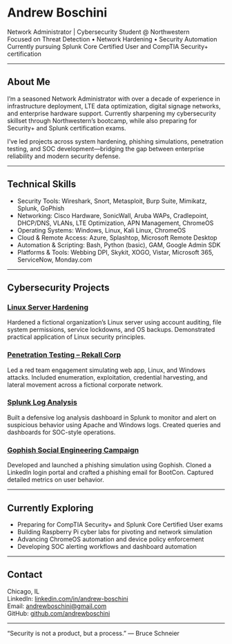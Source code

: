 # Andrew Boschini

Network Administrator | Cybersecurity Student @ Northwestern  
Focused on Threat Detection • Network Hardening • Security Automation  
Currently pursuing Splunk Core Certified User and CompTIA Security+ certification

---

## About Me

I’m a seasoned Network Administrator with over a decade of experience in infrastructure deployment, LTE data optimization, digital signage networks, and enterprise hardware support. Currently sharpening my cybersecurity skillset through Northwestern’s bootcamp, while also preparing for Security+ and Splunk certification exams.

I’ve led projects across system hardening, phishing simulations, penetration testing, and SOC development—bridging the gap between enterprise reliability and modern security defense.

---

## Technical Skills

- Security Tools: Wireshark, Snort, Metasploit, Burp Suite, Mimikatz, Splunk, GoPhish  
- Networking: Cisco Hardware, SonicWall, Aruba WAPs, Cradlepoint, DHCP/DNS, VLANs, LTE Optimization, APN Management, ChromeOS  
- Operating Systems: Windows, Linux, Kali Linux, ChromeOS  
- Cloud & Remote Access: Azure, Splashtop, Microsoft Remote Desktop  
- Automation & Scripting: Bash, Python (basic), GAM, Google Admin SDK  
- Platforms & Tools: Webbing DPI, Skykit, XOGO, Vistar, Microsoft 365, ServiceNow, Monday.com

---

## Cybersecurity Projects

### [Linux Server Hardening](https://github.com/andrew-boschini/linux-server-hardening)
Hardened a fictional organization’s Linux server using account auditing, file system permissions, service lockdowns, and OS backups. Demonstrated practical application of Linux security principles.

### [Penetration Testing – Rekall Corp](https://github.com/andrew-boschini/Penetration-Testing-Rekall-Corporation)
Led a red team engagement simulating web app, Linux, and Windows attacks. Included enumeration, exploitation, credential harvesting, and lateral movement across a fictional corporate network.

### [Splunk Log Analysis](https://github.com/andrew-boschini/splunk-log-analysis)
Built a defensive log analysis dashboard in Splunk to monitor and alert on suspicious behavior using Apache and Windows logs. Created queries and dashboards for SOC-style operations.

### [Gophish Social Engineering Campaign](https://github.com/andrew-boschini/gophish-social-engineering)
Developed and launched a phishing simulation using Gophish. Cloned a LinkedIn login portal and crafted a phishing email for BootCon. Captured detailed metrics on user behavior.


---

## Currently Exploring

- Preparing for CompTIA Security+ and Splunk Core Certified User exams  
- Building Raspberry Pi cyber labs for pivoting and network simulation  
- Advancing ChromeOS automation and device policy enforcement  
- Developing SOC alerting workflows and dashboard automation

---

## Contact

Chicago, IL  
LinkedIn: [linkedin.com/in/andrew-boschini](https://linkedin.com/in/andrew-boschini)  
Email: andrewboschini@gmail.com  
GitHub: [github.com/andrewboschini](https://github.com/andrewboschini)

---

“Security is not a product, but a process.” — Bruce Schneier
